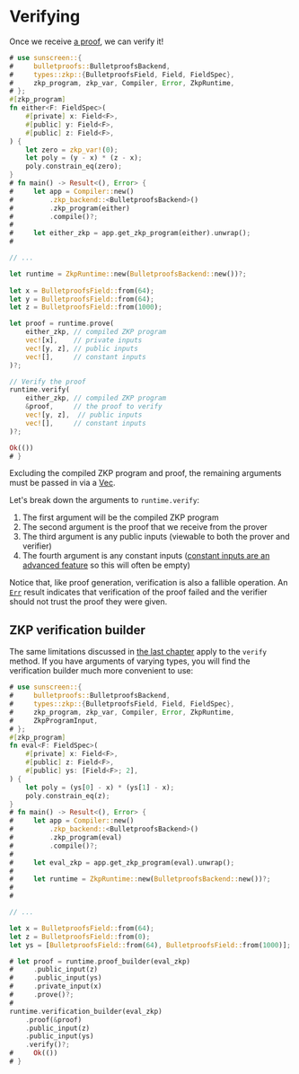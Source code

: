 # Verifying

Once we receive [a proof](./prove.md), we can verify it!

```rust
# use sunscreen::{
#     bulletproofs::BulletproofsBackend,
#     types::zkp::{BulletproofsField, Field, FieldSpec},
#     zkp_program, zkp_var, Compiler, Error, ZkpRuntime,
# };
#[zkp_program]
fn either<F: FieldSpec>(
    #[private] x: Field<F>,
    #[public] y: Field<F>,
    #[public] z: Field<F>,
) {
    let zero = zkp_var!(0);
    let poly = (y - x) * (z - x);
    poly.constrain_eq(zero);
}
# fn main() -> Result<(), Error> {
#     let app = Compiler::new()
#         .zkp_backend::<BulletproofsBackend>()
#         .zkp_program(either)
#         .compile()?;
# 
#     let either_zkp = app.get_zkp_program(either).unwrap();
# 

// ...

let runtime = ZkpRuntime::new(BulletproofsBackend::new())?;
 
let x = BulletproofsField::from(64);
let y = BulletproofsField::from(64);
let z = BulletproofsField::from(1000);

let proof = runtime.prove(
    either_zkp, // compiled ZKP program
    vec![x],    // private inputs
    vec![y, z], // public inputs
    vec![],     // constant inputs
)?;

// Verify the proof
runtime.verify(
    either_zkp, // compiled ZKP program
    &proof,     // the proof to verify
    vec![y, z],  // public inputs
    vec![],     // constant inputs
)?;

Ok(())
# }
```
Excluding the compiled ZKP program and proof, the remaining arguments must be passed in via a [Vec](https://doc.rust-lang.org/std/vec/struct.Vec.html).

Let's break down the arguments to `runtime.verify`:
1. The first argument will be the compiled ZKP program
2. The second argument is the proof that we receive from the prover
3. The third argument is any public inputs (viewable to both the prover and verifier)
4. The fourth argument is any constant inputs ([constant inputs are an advanced feature](../advanced/constant_inputs.md) so this will often be empty)

Notice that, like proof generation, verification is also a fallible operation.
An [`Err`](https://doc.rust-lang.org/std/result/enum.Result.html#variant.Err)
result indicates that verification of the proof failed and the verifier should
not trust the proof they were given.

## ZKP verification builder

The same limitations discussed in [the last chapter](./prove.md#zkp-proof-builder) apply to the `verify` method. If you have arguments of varying types, you will find the verification builder much more convenient to use:

```rust
# use sunscreen::{
#     bulletproofs::BulletproofsBackend,
#     types::zkp::{BulletproofsField, Field, FieldSpec},
#     zkp_program, zkp_var, Compiler, Error, ZkpRuntime,
#     ZkpProgramInput,
# };
#[zkp_program]
fn eval<F: FieldSpec>(
    #[private] x: Field<F>,
    #[public] z: Field<F>,
    #[public] ys: [Field<F>; 2],
) {
    let poly = (ys[0] - x) * (ys[1] - x);
    poly.constrain_eq(z);
}
# fn main() -> Result<(), Error> {
#     let app = Compiler::new()
#         .zkp_backend::<BulletproofsBackend>()
#         .zkp_program(eval)
#         .compile()?;
# 
#     let eval_zkp = app.get_zkp_program(eval).unwrap();
# 
#     let runtime = ZkpRuntime::new(BulletproofsBackend::new())?;
# 
# 

// ...

let x = BulletproofsField::from(64);
let z = BulletproofsField::from(0);
let ys = [BulletproofsField::from(64), BulletproofsField::from(1000)];

# let proof = runtime.proof_builder(eval_zkp)
#     .public_input(z)
#     .public_input(ys)
#     .private_input(x)
#     .prove()?;
#
runtime.verification_builder(eval_zkp)
    .proof(&proof)
    .public_input(z)
    .public_input(ys)
    .verify()?;
#     Ok(())
# }
```
